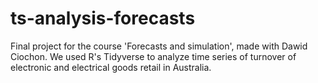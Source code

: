 # ts-analysis-forecasts
Final project for the course 'Forecasts and simulation', made with Dawid Ciochon. We used R's Tidyverse to analyze time series of turnover of electronic and electrical goods retail in Australia.
